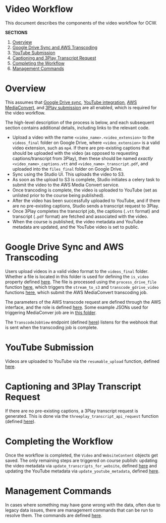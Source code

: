 # Video Workflow

This document describes the components of the video workflow for OCW.

**SECTIONS**

1. [Overview](#overview)
1. [Google Drive Sync and AWS Transcoding](#google-drive-sync-and-aws-transcoding)
1. [YouTube Submission](#youtube-submission)
1. [Captioning and 3Play Transcript Request](#captioning-and-3play-transcript-request)
1. [Completing the Workflow](#completing-the-workflow)
1. [Management Commands](#management-commands)

# Overview

This assumes that [Google Drive sync](/README#enabling-google-drive-integration), [YouTube integration](/README#enabling-youtube-integration), [AWS MediaConvert](/README.md#enabling-aws-transcoding), and [3Play submission](/README.md#enabling-3play-integration) are all enabled, which is required for the video workflow.

The high-level description of the process is below, and each subsequent section contains additional details, including links to the relevant code.

- Upload a video with the name `<video_name>.<video_extension>` to the `videos_final` folder on Google Drive, where `<video_extension>` is a valid video extension, such as `mp4`. If there are pre-existing captions that should be uploaded with the video (as opposed to requesting captions/transcript from 3Play), then these should be named _exactly_ `<video_name>_captions.vtt` and `<video_name>_transcript.pdf`, and uploaded into the `files_final` folder on Google Drive.
- Sync using the Studio UI. This uploads the video to S3.
- As soon as the upload to S3 is complete, Studio initiates a celery task to submit the video to the AWS Media Convert service.
- Once trancoding is complete, the video is uploaded to YouTube (set as unlisted prior to the course being published).
- After the video has been successfully uploaded to YouTube, and if there are no pre-existing captions, Studio sends a transcript request to 3Play.
- Once 3Play completes the transcript job, the captions (`.vtt` format) and transcript (`.pdf` format) are fetched and associated with the video.
- When the course is published, the video metadata and YouTube metadata are updated, and the YouTube video is set to public.

# Google Drive Sync and AWS Transcoding

Users upload videos in a valid video format to the `videos_final` folder. Whether a file is located in this folder is used for defining the `is_video` property defined [here](/gdrive_sync/models.py). The file is processed using the `process_drive_file` function [here](/gdrive_sync/tasks.py), which triggers the `stream_to_s3` and `transcode_gdrive_video` functions [here](/gdrive_sync/api.py), which submit the AWS MediaConvert transcoding job.

The parameters of the AWS transcode request are defined through the AWS interface, and the role is defined [here](https://github.com/mitodl/ol-infrastructure/blob/main/src/ol_infrastructure/applications/ocw_studio/__main__.py). Some example JSONs used for triggering MediaConver job are in [this folder](/test_videos_webhook/).

The `TranscodeJobView` endpoint (defined [here](/videos/views.py)) listens for the webhook that is sent when the transcoding job is complete.

# YouTube Submission

Videos are uploaded to YouTube via the `resumable_upload` function, defined [here](/videos/youtube.py).

# Captioning and 3Play Transcript Request

If there are no pre-existing captions, a 3Play transcript request is generated. This is done via the `threeplay_transcript_api_request` function (defined [here](videos/threeplay_api.py)).

# Completing the Workflow

Once the workflow is completed, the `Video` and `WebsiteContent` objects get saved. The only remaining steps are triggered on course publish: updating the video metadata via `update_transcripts_for_website`, defined [here](/videos/tasks.py) and updating the YouTube metadata via `update_youtube_metadata`, defined [here](/videos/youtube.py).

# Management Commands

In cases where something may have gone wrong with the data, often due to legacy data issues, there are management commands that can be run to resolve them. The commands are defined [here](/videos/management/commands/).
